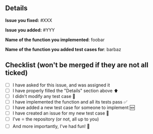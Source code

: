 ## Details
**Issue you fixed:** #XXX

**Issue you added:** #YYY

**Name of the function you implemented**: foobar

**Name of the function you added test cases for**: barbaz


## Checklist (won't be merged if they are not all ticked)
- [ ] I have asked for this issue, and was assigned it
- [ ] I have properly filled the "Details" section above  :arrow_up:
- [ ] I didn't modify any test case  :red_circle:
- [ ] I have implemented the function and all its tests pass  :white_check_mark:
- [ ] I have added a new test case for someone to implement  :new:
- [ ] I have created an issue for my new test case  :speak_no_evil:
- [ ] I've :star: the repository (or not, all up to you)
- [ ] And more importantly, I've had fun! :beer:
